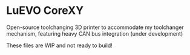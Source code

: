 # LuEVO CoreXY

Open-source toolchanging 3D printer to accommodate my toolchanger mechanism, featuring heavy CAN bus integration (under development)

These files are WIP and not ready to build!